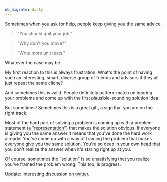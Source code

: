 ```yaml
---
nb_migrate: dirty
---
```


Sometimes when you ask for help, people keep giving you the same advice.

> "You should quit your job."

> "Why don't you move?"

> "Write more unit tests."

Whatever the case may be.

My first reaction to this is always frustration. What's the point of having such an interesting, smart, diverse group of friends and advisors if they all just repeat the same cliche?

And sometimes this is valid. People definitely pattern-match on hearing your problems and come up with the first plausible-sounding solution idea.

But sometimes! Sometimes this is a great gift, a sign that you are on the right track.

Most of the hard part of solving a problem is coming up with a problem statement ([a "representation"](https://twitter.com/louispotok/status/924302885122326530)) that makes the solution obvious. If everyone is giving you the same answer it means that you've done the hard work already! You've come up with a way of framing the problem that makes everyone give you the same solution. You're so deep in your own head that you don't realize the answer when it's staring right up at you.

Of course, sometimes the "solution" is so unsatisfying that you realize you've framed the problem wrong. This too, is progress.

Update: interesting discussion on [twitter](https://twitter.com/louispotok/status/1298417099090493440).

